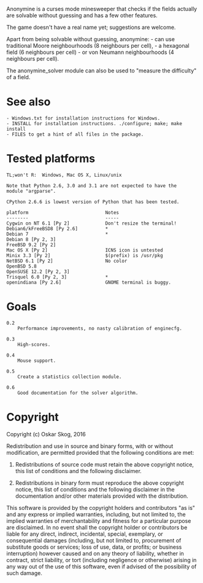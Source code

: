 Anonymine is a curses mode minesweeper that checks if the fields actually are
solvable without guessing and has a few other features.

The game doesn't have a real name yet; suggestions are welcome.

Apart from being solvable without guessing, anonymine:
    - can use traditional Moore neighbourhoods (8 neighbours per cell),
    - a hexagonal field (6 neighbours per cell)
    - or von Neumann neighbourhoods (4 neighbours per cell).
    
The anonymine_solver module can also be used to "measure the difficulty"
of a field.


See also
========
    
    - Windows.txt for installation instructions for Windows.
    - INSTALL for installation instructions. ./configure; make; make install
    - FILES to get a hint of all files in the package.


Tested platforms
================
    
    TL;won't R:  Windows, Mac OS X, Linux/unix
    
    Note that Python 2.6, 3.0 and 3.1 are not expected to have the
    module "argparse".
    
    CPython 2.6.6 is lowest version of Python that has been tested.
    
    platform                            Notes
    --------                            -----
    Cygwin on NT 6.1 [Py 2]             Don't resize the terminal!
    Debian6/kFreeBSD8 [Py 2.6]          *
    Debian 7                            *
    Debian 8 [Py 2, 3]                  
    FreeBSD 9.2 [Py 2]                  
    Mac OS X [Py 2]                     ICNS icon is untested
    Minix 3.3 [Py 2]                    $(prefix) is /usr/pkg
    NetBSD 6.1 [Py 2]                   No color
    OpenBSD 5.8                         
    OpenSUSE 12.2 [Py 2, 3]             
    Trisquel 6.0 [Py 2, 3]              *
    openindiana [Py 2.6]                GNOME terminal is buggy.


Goals
=====

    0.2
        Performance improvements, no nasty calibration of enginecfg.

    0.3
        High-scores.

    0.4
        Mouse support.

    0.5
        Create a statistics collection module.

    0.6
        Good documentation for the solver algorithm.


Copyright
=========

Copyright (c) Oskar Skog, 2016

Redistribution and use in source and binary forms, with or without
modification, are permitted provided that the following conditions are met:

1.  Redistributions of source code must retain the above copyright notice,
    this list of conditions and the following disclaimer.

2.  Redistributions in binary form must reproduce the above copyright notice,
    this list of conditions and the following disclaimer in the documentation
    and/or other materials provided with the distribution.

This software is provided by the copyright holders and contributors "as is"
and any express or implied warranties, including, but not limited to, the
implied warranties of merchantability and fitness for a particular purpose
are disclaimed. In no event shall the copyright holder or contributors be
liable for any direct, indirect, incidental, special, exemplary, or
consequential damages (including, but not limited to, procurement of
substitute goods or services; loss of use, data, or profits; or business
interruption) however caused and on any theory of liability, whether in
contract, strict liability, or tort (including negligence or otherwise)
arising in any way out of the use of this software, even if advised of the
possibility of such damage.
